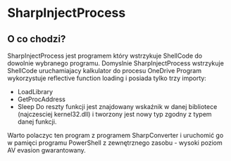 ﻿# SharpInjectProcess

## O co chodzi? 
SharpInjectProcess jest programem który wstrzykuje ShellCode do dowolnie wybranego programu. 
Domyslnie SharpInjectProcess wstrzykuje ShellCode uruchamiajacy kalkulator do procesu OneDrive
Program wykorzystuje reflective function loading i posiada tylko trzy importy:
- LoadLibrary
- GetProcAddress
- Sleep
Do reszty funkcji jest znajdowany wskaźnik w danej bibliotece (najczesciej kernel32.dll) i tworzony jest nowy typ zgodny z typem danej funkcji. 

Warto polaczyc ten program z programem SharpConverter i uruchomić go w pamięci programu PowerShell z zewnętrznego zasobu - wysoki poziom AV evasion gwarantowany. 
